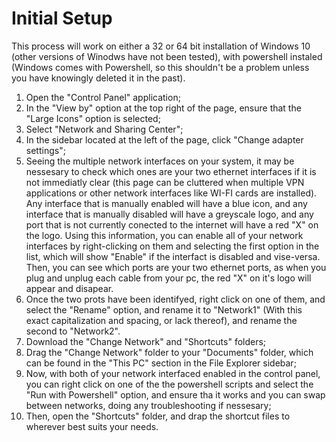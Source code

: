 # Initial Setup

This process will work on either a 32 or 64 bit installation of Windows 10 (other versions of Winodws have not been tested), with powershell instaled (Windows comes with Powershell, so this shouldn't be a problem unless you have knowingly deleted it in the past).
 
1) Open the "Control Panel" application;
2) In the "View by" option at the top right of the page, ensure that the "Large Icons" option is selected;
3) Select "Network and Sharing Center";
4) In the sidebar located at the left of the page, click "Change adapter settings";
5) Seeing the multiple network interfaces on your system, it may be nessesary to check which ones are your two ethernet interfaces if it is not immediatly clear (this page can be cluttered when multiple VPN applications or other network interfaces like WI-FI cards are installed). 
    Any interface that is manually enabled will have a blue icon, and any interface that is manually disabled will have a greyscale logo, and any port that is not currently conected to the internet will have a red "X" on the logo. Using this information, you can enable all of your network interfaces by right-clicking on them and selecting the first option in the list, which will show "Enable" if the interfact is disabled and vise-versa.
    Then, you can see which ports are your two ethernet ports, as when you plug and unplug each cable from your pc, the red "X" on it's logo will appear and disapear.
6) Once the two prots have been identifyed, right click on one of them, and select the "Rename" option, and rename it to "Network1" (With this exact capitalization and spacing, or lack thereof), and rename the second to "Network2".
7) Download the "Change Network" and "Shortcuts" folders;
8) Drag the "Change Network" folder to your "Documents" folder, which can be found in the "This PC" section in the File Explorer sidebar;
9) Now, with both of your network interfaced enabled in the control panel, you can right click on one of the the powershell scripts and select the "Run with Powershell" option, and ensure tha it works and you can swap between networks, doing any troubleshooting if nessesary;
10) Then, open the "Shortcuts" folder, and drap the shortcut files to wherever best suits your needs.
